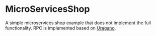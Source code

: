 # MicroServicesShop

A simple microservices shop example that does not implement the full functionality. RPC is implemented based on [Uragano](https://github.com/1100100/Uragano).
